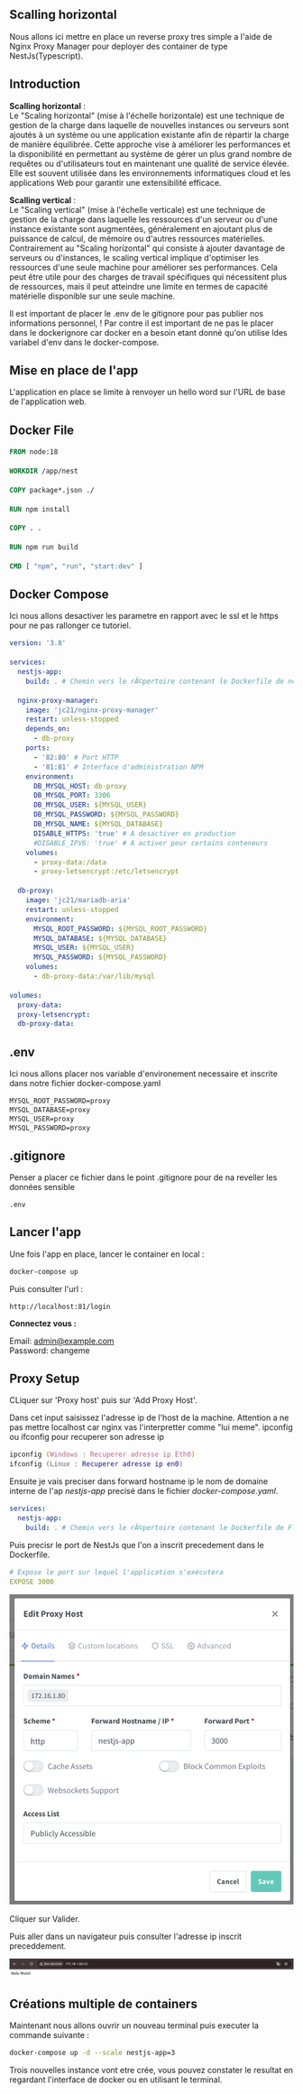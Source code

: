 ## Scalling horizontal

Nous allons ici mettre en place un reverse proxy tres simple a l'aide de Nginx Proxy Manager pour deployer des container de type NestJs(Typescript).

## Introduction

**Scalling horizontal** : \
Le "Scaling horizontal" (mise à l'échelle horizontale) est une technique de gestion de la charge dans laquelle de nouvelles instances ou serveurs sont ajoutés à un système ou une application existante afin de répartir la charge de manière équilibrée. Cette approche vise à améliorer les performances et la disponibilité en permettant au système de gérer un plus grand nombre de requêtes ou d'utilisateurs tout en maintenant une qualité de service élevée. Elle est souvent utilisée dans les environnements informatiques cloud et les applications Web pour garantir une extensibilité efficace.

**Scalling vertical** : \
Le "Scaling vertical" (mise à l'échelle verticale) est une technique de gestion de la charge dans laquelle les ressources d'un serveur ou d'une instance existante sont augmentées, généralement en ajoutant plus de puissance de calcul, de mémoire ou d'autres ressources matérielles. Contrairement au "Scaling horizontal" qui consiste à ajouter davantage de serveurs ou d'instances, le scaling vertical implique d'optimiser les ressources d'une seule machine pour améliorer ses performances. Cela peut être utile pour des charges de travail spécifiques qui nécessitent plus de ressources, mais il peut atteindre une limite en termes de capacité matérielle disponible sur une seule machine.

Il est important de placer le .env de le gitignore pour pas publier nos informations personnel, !
Par contre il est important de ne pas le placer dans le dockerignore car docker en a besoin etant donné qu'on utilise ldes variabel d'env dans le docker-compose.

## Mise en place de l'app

L'application en place se limite à renvoyer un hello word sur l'URL de base de l'application web.

## Docker File

```Dockerfile
FROM node:18

WORKDIR /app/nest

COPY package*.json ./

RUN npm install

COPY . .

RUN npm run build

CMD [ "npm", "run", "start:dev" ]
```

## Docker Compose

Ici nous allons desactiver les parametre en rapport avec le ssl et le https pour ne pas rallonger ce tutoriel.

```yaml
version: '3.8'

services:
  nestjs-app:
    build: . # Chemin vers le rÃ©pertoire contenant le Dockerfile de nestjs

  nginx-proxy-manager:
    image: 'jc21/nginx-proxy-manager'
    restart: unless-stopped
    depends_on:
      - db-proxy
    ports:
      - '82:80' # Port HTTP
      - '81:81' # Interface d'administration NPM
    environment:
      DB_MYSQL_HOST: db-proxy
      DB_MYSQL_PORT: 3306
      DB_MYSQL_USER: ${MYSQL_USER}
      DB_MYSQL_PASSWORD: ${MYSQL_PASSWORD}
      DB_MYSQL_NAME: ${MYSQL_DATABASE}
      DISABLE_HTTPS: 'true' # A desactiver en production
      #DISABLE_IPV6: 'true' # A activer pour certains conteneurs
    volumes:
      - proxy-data:/data
      - proxy-letsencrypt:/etc/letsencrypt

  db-proxy:
    image: 'jc21/mariadb-aria'
    restart: unless-stopped
    environment:
      MYSQL_ROOT_PASSWORD: ${MYSQL_ROOT_PASSWORD}
      MYSQL_DATABASE: ${MYSQL_DATABASE}
      MYSQL_USER: ${MYSQL_USER}
      MYSQL_PASSWORD: ${MYSQL_PASSWORD}
    volumes:
      - db-proxy-data:/var/lib/mysql

volumes:
  proxy-data:
  proxy-letsencrypt:
  db-proxy-data:
```

## .env

Ici nous allons placer nos variable d'environement necessaire et inscrite dans notre fichier docker-compose.yaml

```env
MYSQL_ROOT_PASSWORD=proxy
MYSQL_DATABASE=proxy
MYSQL_USER=proxy
MYSQL_PASSWORD=proxy
```

## .gitignore

Penser a placer ce fichier dans le point .gitignore pour de na reveller les données sensible

```gitignore
.env
```


## Lancer l'app

Une fois l'app en place, lancer le container en local :

```zsh
docker-compose up
```
Puis consulter l'url :

```url
http://localhost:81/login
```

**Connectez vous :**

Email:    admin@example.com \
Password: changeme

## Proxy Setup

CLiquer sur  'Proxy host' puis sur  'Add Proxy Host'.

Dans cet input saisissez l'adresse ip de l'host de la machine. Attention a ne pas mettre localhost car nginx vas l'interpretter comme "lui meme".
ipconfig ou ifconfig pour recuperer son adresse ip

```zsh
ipconfig (Windows : Recuperer adresse ip Eth0)
ifconfig (Linux : Recuperer adresse ip en0)
```

Ensuite je vais preciser dans forward hostname ip le nom de domaine interne de l'ap *nestjs-app* precisé dans le fichier *docker-compose.yaml*.

```yaml
services:
  nestjs-app:
    build: . # Chemin vers le rÃ©pertoire contenant le Dockerfile de Flask
```

Puis precisr le port de NestJs que l'on a inscrit precedement dans le Dockerfile.

```yaml
# Expose le port sur lequel l'application s'exécutera
EXPOSE 3000
```

![img.png](assets/img.png)

Cliquer sur Valider.

Puis aller dans un navigateur puis consulter l'adresse ip inscrit preceddement.

![img_1.png](assets/img_1.png)

## Créations multiple de containers

Maintenant nous allons ouvrir un nouveau terminal puis executer la commande suivante :

```zsh
docker-compose up -d --scale nestjs-app=3
```

Trois nouvelles instance vont etre crée, vous pouvez constater le resultat en regardant l'interface de docker ou en utilisant le terminal.

